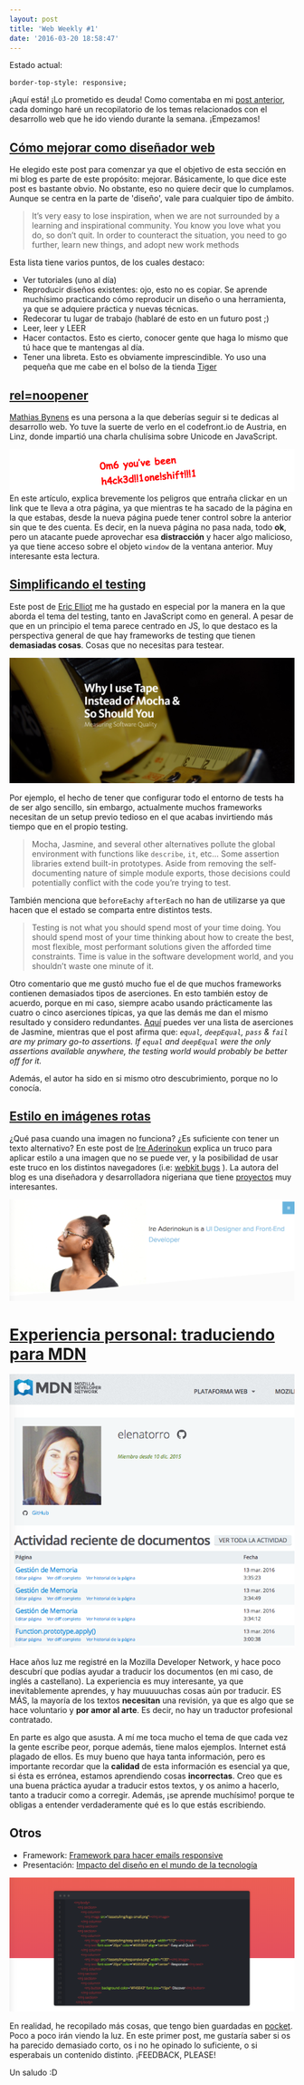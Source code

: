 ```yaml
---
layout: post
title: 'Web Weekly #1'
date: '2016-03-20 18:58:47'
---
```


Estado actual:
<pre><code class="language-css">border-top-style: responsive;
</code></pre>

¡Aquí está! ¡Lo prometido es deuda! Como comentaba en mi [post anterior](http://bordertopstyle.com/web-weekly/), cada domingo haré un recopilatorio de los temas relacionados con el desarrollo web que he ido viendo durante la semana. ¡Empezamos!

## [Cómo mejorar como diseñador web](http://1stwebdesigner.com/how-to-improve-web-designer/)

He elegido este post para comenzar ya que el objetivo de esta sección en mi blog es parte de este propósito: mejorar. Básicamente, lo que dice este post es bastante obvio. No obstante, eso no quiere decir que lo cumplamos. Aunque se centra en la parte de 'diseño', vale para cualquier tipo de ámbito. 

> It’s very easy to lose inspiration, when we are not surrounded by a learning and inspirational community. You know you love what you do, so don’t quit. In order to counteract the situation, you need to go further, learn new things, and adopt new work methods

Esta lista tiene varios puntos, de los cuales destaco:

* Ver tutoriales (uno al día)
* Reproducir diseños existentes: ojo, esto no es copiar. Se aprende muchísimo practicando cómo reproducir un diseño o una herramienta, ya que se adquiere práctica y nuevas técnicas.
* Redecorar tu lugar de trabajo (hablaré de esto en un futuro post ;)
* Leer, leer y LEER
* Hacer contactos. Esto es cierto, conocer gente que haga lo mismo que tú hace que te mantengas al día.
* Tener una libreta. Esto es obviamente imprescindible. Yo uso una pequeña que me cabe en el bolso de la tienda [Tiger]()


## [rel=noopener](https://mathiasbynens.github.io/rel-noopener/)

[Mathias Bynens](https://twitter.com/mathias) es una persona a la que deberías seguir si te dedicas al desarrollo web. Yo tuve la suerte de verlo en el codefront.io de Austria, en Linz, donde impartió una charla chulísima sobre Unicode en JavaScript.

![](img/content/images/2016/03/Screen-Shot-2016-03-20-at-19-54-25.png)
En este artículo, explica brevemente los peligros que entraña clickar en un link que te lleva a otra página, ya que mientras te ha sacado de la página en la que estabas, desde la nueva página puede tener control sobre la anterior sin que te des cuenta. Es decir, en la nueva página no pasa nada, todo **ok**, pero un atacante puede aprovechar esa **distracción** y hacer algo malicioso, ya que tiene acceso sobre el objeto `window` de la ventana anterior. Muy interesante esta lectura.


## [Simplificando el testing](https://medium.com/javascript-scene/why-i-use-tape-instead-of-mocha-so-should-you-6aa105d8eaf4#.isoazrj6i)

Este post de [Eric Elliot](https://twitter.com/_ericelliott) me ha gustado en especial por la manera en la que aborda el tema del testing, tanto en JavaScript como en general. A pesar de que en un principio el tema parece centrado en JS, lo que destaco es la perspectiva general de que hay frameworks de testing que tienen **demasiadas cosas**. Cosas que no necesitas para testear.

![](img/content/images/2016/03/Screen-Shot-2016-03-20-at-19-55-03.png)

Por ejemplo, el hecho de tener que configurar todo el entorno de tests ha de ser algo sencillo, sin embargo, actualmente muchos frameworks necesitan de un setup previo tedioso en el que acabas invirtiendo más tiempo que en el propio testing.

> Mocha, Jasmine, and several other alternatives pollute the global environment with functions like `describe`, `it`, etc… Some assertion libraries extend built-in prototypes. Aside from removing the self-documenting nature of simple module exports, those decisions could potentially conflict with the code you’re trying to test.

También menciona que `beforeEach`y `afterEach` no han de utilizarse ya que hacen que el estado se comparta entre distintos tests.

> Testing is not what you should
spend most of your time doing. You should spend most of your time thinking about how to create the best, most flexible, most performant solutions given the afforded time constraints. Time is value in the software development world, and you shouldn’t waste one minute of it.

Otro comentario que me gustó mucho fue el de que muchos frameworks contienen demasiados tipos de aserciones. En esto también estoy de acuerdo, porque en mi caso, siempre acabo usando prácticamente las cuatro o cinco aserciones típicas, ya que las demás me dan el mismo resultado y considero redundantes. [Aquí](http://www.cheatography.com/citguy/cheat-sheets/jasmine-js-testing/) puedes ver una lista de aserciones de Jasmine, mientras que el post afirma que: *`equal`, `deepEqual`, `pass` & `fail` are my primary go-to assertions. If `equal` and `deepEqual` were the only assertions available anywhere, the testing world would probably be better off for it.*

Además, el autor ha sido en si mismo otro descubrimiento, porque no lo conocía.

## [Estilo en imágenes rotas](http://bitsofco.de/styling-broken-images/)


¿Qué pasa cuando una imagen no funciona? ¿Es suficiente con tener un texto alternativo? En este post de [Ire Aderinokun](http://ireaderinokun.com/) explica un truco para aplicar estilo a una imagen que no se puede ver, y la posibilidad de usar este truco en los distintos navegadores (i.e: [webkit bugs](https://bugs.webkit.org/show_bug.cgi?id=155227) ). La autora del blog es una diseñadora y desarrolladora nigeriana que tiene [proyectos](http://ireaderinokun.com/#work) muy interesantes.

![](img/content/images/2016/03/Screen-Shot-2016-03-20-at-19-53-09.png)


# [Experiencia personal: traduciendo para MDN](https://developer.mozilla.org/es/profiles/elenatorro)

![](img/content/images/2016/03/Screen-Shot-2016-03-20-at-19-46-49.png)

Hace años luz me registré en la Mozilla Developer Network, y hace poco descubrí que podías ayudar a traducir los documentos (en mi caso, de inglés a castellano). La experiencia es muy interesante, ya que inevitablemente aprendes, y hay muuuuuchas cosas aún por traducir. ES MÁS, la mayoría de los textos **necesitan** una revisión, ya que es algo que se hace voluntario y **por amor al arte**. Es decir, no hay un traductor profesional contratado. 

En parte es algo que asusta. A mí me toca mucho el tema de que cada vez la gente escribe peor, porque además, tiene malos ejemplos. Internet está plagado de ellos. Es muy bueno que haya tanta información, pero es importante recordar que la **calidad** de esta información es esencial ya que, si ésta es errónea, estamos aprendiendo cosas **incorrectas**. Creo que es una buena práctica ayudar a traducir estos textos, y os animo a hacerlo, tanto a traducir como a corregir. Además, ¡se aprende muchísimo! porque te obligas a entender verdaderamente qué es lo que estás escribiendo.


## Otros
* Framework: [Framework para hacer emails responsive](https://mjml.io/)
* Presentación: [Impacto del diseño en el mundo de la tecnología]( http://www.slideshare.net/kleinerperkins/design-in-tech-report-2016)

![](img/content/images/2016/03/Screen-Shot-2016-03-20-at-19-53-43.png)

En realidad, he recopilado más cosas, que tengo bien guardadas en [pocket](https://getpocket.com). Poco a poco irán viendo la luz. En este primer post, me gustaría saber si os ha parecido demasiado corto, os i no he opinado lo suficiente, o si esperabais un contenido distinto. ¡FEEDBACK, PLEASE!

Un saludo :D




